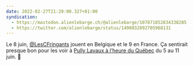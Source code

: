 ```yaml
---
date: 2022-02-27T21:29:00.327+01:00
syndication:
  - https://mastodon.alienlebarge.ch/@alienlebarge/107871852834338285
  - https://twitter.com/alienlebarge/status/1498032892705968131
---
```

Le 8 juin, [@LesCFringants](https://twitter.com/LesCFringants) jouent en Belgique et le 9 en France. Ça sentirait presque bon pour les voir à [Pully Lavaux à l’heure du Québec](https://www.pully-quebec.ch/) du 5 au 11 juin.
🤞
